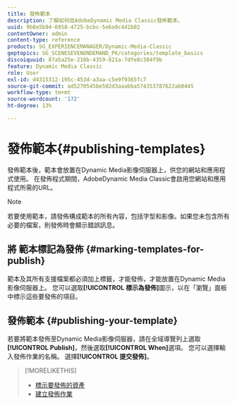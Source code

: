 ```yaml
---
title: 發佈範本
description: 了解如何從AdobeDynamic Media Classic發佈範本。
uuid: 9b8e5b94-6958-4725-bcbc-5e6a9c4d1b02
contentOwner: admin
content-type: reference
products: SG_EXPERIENCEMANAGER/Dynamic-Media-Classic
geptopics: SG_SCENESEVENONDEMAND_PK/categories/template_basics
discoiquuid: 87a5a25e-210b-4359-821a-7dfe8c304f9b
feature: Dynamic Media Classic
role: User
exl-id: d4315312-195c-453d-a3aa-c5e9f9365fc7
source-git-commit: ad5270545be502d3aaabba574353787622ab0445
workflow-type: tm+mt
source-wordcount: '172'
ht-degree: 13%

---
```


# 發佈範本{#publishing-templates}

發佈範本後，範本會放置在Dynamic Media影像伺服器上，供您的網站和應用程式使用。 在發佈程式期間，AdobeDynamic Media Classic會啟用您網站和應用程式所需的URL。

>[!NOTE]
>
>若要使用範本，請發佈構成範本的所有內容，包括字型和影像。如果您未包含所有必要的檔案，則發佈時會顯示錯誤訊息。

## 將 範本標記為發佈 {#marking-templates-for-publish}

範本及其所有支援檔案都必須加上標籤，才能發佈，才能放置在Dynamic Media影像伺服器上。 您可以選取&#x200B;**[!UICONTROL 標示為發佈]**&#x200B;圖示，以在「瀏覽」面板中標示這些要發佈的項目。

## 發佈範本 {#publishing-your-template}

若要將範本發佈至Dynamic Media影像伺服器，請在全域導覽列上選取&#x200B;**[!UICONTROL Publish]**，然後選取&#x200B;**[!UICONTROL When]**&#x200B;選項。 您可以選擇輸入發佈作業的名稱。 選擇&#x200B;**[!UICONTROL 提交發佈]**。

>[!MORELIKETHIS]
>
>* [標示要發佈的資產](publishing-files.md#publish_after_uploading)
>* [建立發佈作業](publishing-files.md#creating_a_publish_job)

